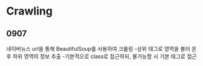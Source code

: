 # Crawling

## 0907

네이버뉴스 url을 통해 BeautifulSoup를 사용하여 크롤링
 -상위 태그로 영역을 불러 온 후 하위 영역의 정보 추출
 -기본적으로 class로 접근하되, 불가능할 시 기본 태그로 접근
